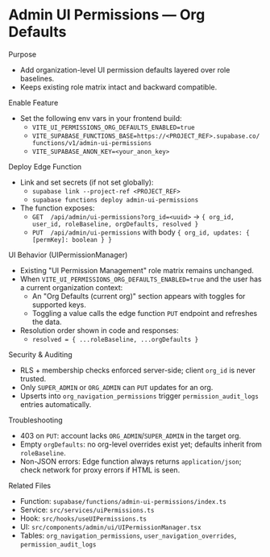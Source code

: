 # Admin UI Permissions — Org Defaults

Purpose
- Add organization-level UI permission defaults layered over role baselines.
- Keeps existing role matrix intact and backward compatible.

Enable Feature
- Set the following env vars in your frontend build:
  - `VITE_UI_PERMISSIONS_ORG_DEFAULTS_ENABLED=true`
  - `VITE_SUPABASE_FUNCTIONS_BASE=https://<PROJECT_REF>.supabase.co/functions/v1/admin-ui-permissions`
  - `VITE_SUPABASE_ANON_KEY=<your_anon_key>`

Deploy Edge Function
- Link and set secrets (if not set globally):
  - `supabase link --project-ref <PROJECT_REF>`
  - `supabase functions deploy admin-ui-permissions`
- The function exposes:
  - `GET  /api/admin/ui-permissions?org_id=<uuid>` → `{ org_id, user_id, roleBaseline, orgDefaults, resolved }`
  - `PUT  /api/admin/ui-permissions` with body `{ org_id, updates: { [permKey]: boolean } }`

UI Behavior (UIPermissionManager)
- Existing "UI Permission Management" role matrix remains unchanged.
- When `VITE_UI_PERMISSIONS_ORG_DEFAULTS_ENABLED=true` and the user has a current organization context:
  - An "Org Defaults (current org)" section appears with toggles for supported keys.
  - Toggling a value calls the edge function `PUT` endpoint and refreshes the data.
- Resolution order shown in code and responses:
  - `resolved = { ...roleBaseline, ...orgDefaults }`

Security & Auditing
- RLS + membership checks enforced server-side; client `org_id` is never trusted.
- Only `SUPER_ADMIN` or `ORG_ADMIN` can `PUT` updates for an org.
- Upserts into `org_navigation_permissions` trigger `permission_audit_logs` entries automatically.

Troubleshooting
- 403 on `PUT`: account lacks `ORG_ADMIN`/`SUPER_ADMIN` in the target org.
- Empty `orgDefaults`: no org-level overrides exist yet; defaults inherit from `roleBaseline`.
- Non-JSON errors: Edge function always returns `application/json`; check network for proxy errors if HTML is seen.

Related Files
- Function: `supabase/functions/admin-ui-permissions/index.ts`
- Service: `src/services/uiPermissions.ts`
- Hook: `src/hooks/useUIPermissions.ts`
- UI: `src/components/admin/ui/UIPermissionManager.tsx`
- Tables: `org_navigation_permissions`, `user_navigation_overrides`, `permission_audit_logs`

